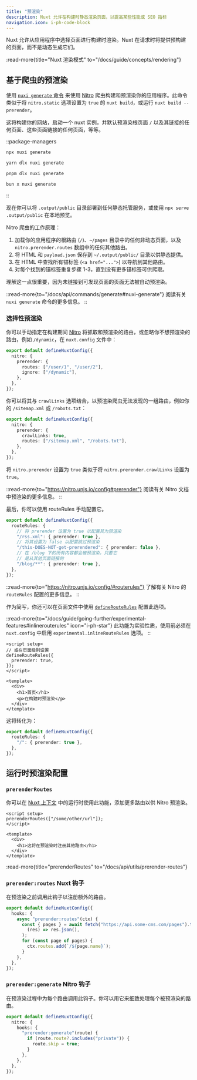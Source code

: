 ```yaml
---
title: "预渲染"
description: Nuxt 允许在构建时静态渲染页面，以提高某些性能或 SEO 指标
navigation.icon: i-ph-code-block
---
```


Nuxt 允许从应用程序中选择页面进行构建时渲染。Nuxt 在请求时将提供预构建的页面，而不是动态生成它们。

:read-more{title="Nuxt 渲染模式" to="/docs/guide/concepts/rendering"}

## 基于爬虫的预渲染

使用 [`nuxi generate` 命令](/docs/api/commands/generate) 来使用 [Nitro](/docs/guide/concepts/server-engine) 爬虫构建和预渲染你的应用程序。此命令类似于将 `nitro.static` 选项设置为 `true` 的 `nuxt build`，或运行 `nuxt build --prerender`。

这将构建你的网站，启动一个 nuxt 实例，并默认预渲染根页面 `/` 以及其链接的任何页面、这些页面链接的任何页面，等等。

::package-managers

```bash [npm]
npx nuxi generate
```

```bash [yarn]
yarn dlx nuxi generate
```

```bash [pnpm]
pnpm dlx nuxi generate
```

```bash [bun]
bun x nuxi generate
```

::

现在你可以将 `.output/public` 目录部署到任何静态托管服务，或使用 `npx serve .output/public` 在本地预览。

Nitro 爬虫的工作原理：

1. 加载你的应用程序的根路由 (`/`)、`~/pages` 目录中的任何非动态页面，以及 `nitro.prerender.routes` 数组中的任何其他路由。
2. 将 HTML 和 `payload.json` 保存到 `~/.output/public/` 目录以供静态提供。
3. 在 HTML 中查找所有锚标签 (`<a href="...">`) 以导航到其他路由。
4. 对每个找到的锚标签重复步骤 1-3，直到没有更多锚标签可供爬取。

理解这一点很重要，因为未链接到可发现页面的页面无法被自动预渲染。

::read-more{to="/docs/api/commands/generate#nuxi-generate"}
阅读有关 `nuxi generate` 命令的更多信息。
::

### 选择性预渲染

你可以手动指定在构建期间 [Nitro](/docs/guide/concepts/server-engine) 将抓取和预渲染的路由，或忽略你不想预渲染的路由，例如 `/dynamic`，在 `nuxt.config` 文件中：

```ts twoslash [nuxt.config.ts]
export default defineNuxtConfig({
  nitro: {
    prerender: {
      routes: ["/user/1", "/user/2"],
      ignore: ["/dynamic"],
    },
  },
});
```

你可以将其与 `crawlLinks` 选项结合，以预渲染爬虫无法发现的一组路由，例如你的 `/sitemap.xml` 或 `/robots.txt`：

```ts twoslash [nuxt.config.ts]
export default defineNuxtConfig({
  nitro: {
    prerender: {
      crawlLinks: true,
      routes: ["/sitemap.xml", "/robots.txt"],
    },
  },
});
```

将 `nitro.prerender` 设置为 `true` 类似于将 `nitro.prerender.crawlLinks` 设置为 `true`。

::read-more{to="https://nitro.unjs.io/config#prerender"}
阅读有关 Nitro 文档中预渲染的更多信息。
::

最后，你可以使用 routeRules 手动配置它。

```ts twoslash [nuxt.config.ts]
export default defineNuxtConfig({
  routeRules: {
    // 将 prerender 设置为 true 以配置其为预渲染
    "/rss.xml": { prerender: true },
    // 将其设置为 false 以配置跳过预渲染
    "/this-DOES-NOT-get-prerendered": { prerender: false },
    // 在 /blog 下的所有内容都会被预渲染，只要它
    // 是从其他页面链接的
    "/blog/**": { prerender: true },
  },
});
```

::read-more{to="https://nitro.unjs.io/config/#routerules"}
了解有关 Nitro 的 `routeRules` 配置的更多信息。
::

作为简写，你还可以在页面文件中使用 [`defineRouteRules`](/docs/api/utils/define-route-rules) 配置此选项。

::read-more{to="/docs/guide/going-further/experimental-features#inlinerouterules" icon="i-ph-star"}
此功能为实验性质，使用前必须在 `nuxt.config` 中启用 `experimental.inlineRouteRules` 选项。
::

```vue [pages/index.vue]
<script setup>
// 或在页面级别设置
defineRouteRules({
  prerender: true,
});
</script>

<template>
  <div>
    <h1>首页</h1>
    <p>在构建时预渲染</p>
  </div>
</template>
```

这将转化为：

```ts [nuxt.config.ts]
export default defineNuxtConfig({
  routeRules: {
    "/": { prerender: true },
  },
});
```

## 运行时预渲染配置

### `prerenderRoutes`

你可以在 [Nuxt 上下文](/docs/guide/going-further/nuxt-app#the-nuxt-context) 中的运行时使用此功能，添加更多路由以供 Nitro 预渲染。

```vue [pages/index.vue]
<script setup>
prerenderRoutes(["/some/other/url"]);
</script>

<template>
  <div>
    <h1>这将在预渲染时注册其他路由</h1>
  </div>
</template>
```

:read-more{title="prerenderRoutes" to="/docs/api/utils/prerender-routes"}

### `prerender:routes` Nuxt 钩子

在预渲染之前调用此钩子以注册额外的路由。

```ts [nitro.config.ts]
export default defineNuxtConfig({
  hooks: {
    async "prerender:routes"(ctx) {
      const { pages } = await fetch("https://api.some-cms.com/pages").then(
        (res) => res.json(),
      );
      for (const page of pages) {
        ctx.routes.add(`/${page.name}`);
      }
    },
  },
});
```

### `prerender:generate` Nitro 钩子

在预渲染过程中为每个路由调用此钩子。你可以用它来细致处理每个被预渲染的路由。

```ts [nitro.config.ts]
export default defineNuxtConfig({
  nitro: {
    hooks: {
      "prerender:generate"(route) {
        if (route.route?.includes("private")) {
          route.skip = true;
        }
      },
    },
  },
});
```
